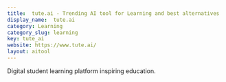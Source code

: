 ```yaml
---
title:  tute.ai - Trending AI tool for Learning and best alternatives
display_name:  tute.ai
category: Learning
category_slug: learning
key: tute_ai
website: https://www.tute.ai/
layout: aitool
---
```


Digital student learning platform inspiring education.
